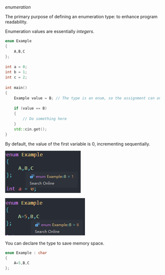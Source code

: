 _enumeration_

The primary purpose of defining an enumeration type: to enhance program readability.

Enumeration values are essentially *integers*.

```cpp
enum Example
{
	A,B,C
};

int a = 0;
int b = 1;
int c = 2;

int main()
{
	Example value = B; // The type is an enum, so the assignment can only be among A, B, C

	if (value == B)
	{
		// Do something here
	}
	std::cin.get();
}
```

By default, the value of the first variable is 0, incrementing sequentially.

![](./storage%20bag/Pasted%20image%2020230703095443.png)

![](./storage%20bag/Pasted%20image%2020230703095529.png)

You can declare the type to save memory space.

```cpp
enum Example : char
{
	A=5,B,C
};
```